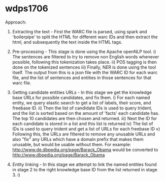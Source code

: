 # wdps1706

Approach: 
1) Extracting the text - First the WARC file is parsed, using spark and 'boilerpipe' to split the HTML for different warc IDs and then extract the html, and subsequently the text inside the HTML tags.  
2) Pre-processing - This stage is done using the Apache openNLP tool. 
  i)   The sentences are filtered to try to remove non English words whenever possible, following this tokenization takes place. 
  ii)  POS tagging is then done on the tokenized sentences
  iii) Finally, NER is done using the tool itself. The output from this is a json file with the WARC ID for each warc file, and            the list of sentences and entities in those sentences for that warc file.
3) Getting candidate entities URLs - In this stage we get the knowledge base URLs for possible candidates, and fix them.
   i) For each named entity, we query elastic search to get a list of labels, their score, and freebase ID.
   ii) Then the list of candidate IDs is used to query trident, and the list is sorted based on the amount of 'facts' each candidate has. The top 10 candidates are then chosen and returned.
   iii) Next the ID for each candidate is stored in a list and this list is returned
   iv) The list of IDs is used to query trident and get a list of URLs for each freebase ID
   v) Following this, the URLs are filtered to remove any unusable URLs and also "fix" any URLs which have a domain prefix that makes them unusable, but would be usable without them. For example: http://www.de.dbpedia.org/page/Barack_Obama would be converted to http://www.dbpedia.org/page/Barack_Obama

4) Entity linking - In this stage we attempt to link the named entities found in stage 2 to the right knowledge base ID from the list returned in stage 3. 
  i) 

